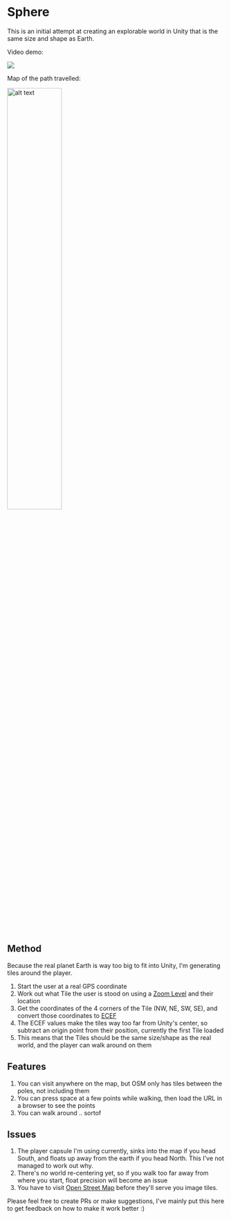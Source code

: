 # Sphere

This is an initial attempt at creating an explorable world in Unity that is the same size and shape as Earth.

Video demo:

[![](http://img.youtube.com/vi/XiPs_yipaeQ/0.jpg)](http://www.youtube.com/watch?v=XiPs_yipaeQ "")

Map of the path travelled:

<img src="https://i.imgur.com/Y1N1OAO.png" alt="alt text" width="50%" height="50%">

## Method

Because the real planet Earth is way too big to fit into Unity, I'm generating tiles around the player.

1. Start the user at a real GPS coordinate
2. Work out what Tile the user is stood on using a [Zoom Level](https://wiki.openstreetmap.org/wiki/Zoom_levels) and their location
3. Get the coordinates of the 4 corners of the Tile (NW, NE, SW, SE), and convert those coordinates to [ECEF](https://en.wikipedia.org/wiki/ECEF)
4. The ECEF values make the tiles way too far from Unity's center, so subtract an origin point from their position, currently the first Tile loaded
5. This means that the Tiles should be the same size/shape as the real world, and the player can walk around on them

## Features

1. You can visit anywhere on the map, but OSM only has tiles between the poles, not including them
2. You can press space at a few points while walking, then load the URL in a browser to see the points
3. You can walk around .. sortof

## Issues

1. The player capsule I'm using currently, sinks into the map if you head South, and floats up away from the earth if you head North. This I've not managed to work out why.
2. There's no world re-centering yet, so if you walk too far away from where you start, float precision will become an issue
3. You have to visit [Open Street Map](https://www.openstreetmap.org/) before they'll serve you image tiles.

Please feel free to create PRs or make suggestions, I've mainly put this here to get feedback on how to make it work better :)
